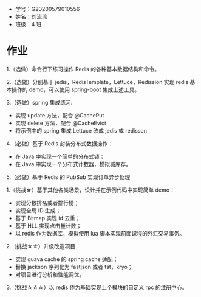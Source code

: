 - 学号：G20200579010556
- 姓名：刘流流
- 班级：4 班

# 作业

1.（选做）命令行下练习操作 Redis 的各种基本数据结构和命令。

2.（选做）分别基于 jedis，RedisTemplate，Lettuce，Redission 实现 redis 基本操作的 demo，可以使用 spring-boot 集成上述工具。

3.（选做）spring 集成练习:

- 实现 update 方法，配合 @CachePut
- 实现 delete 方法，配合 @CacheEvict
- 将示例中的 spring 集成 Lettuce 改成 jedis 或 redisson

4.（必做）基于 Redis 封装分布式数据操作：

- 在 Java 中实现一个简单的分布式锁；
- 在 Java 中实现一个分布式计数器，模拟减库存。

5.（必做）基于 Redis 的 PubSub 实现订单异步处理

1.（挑战☆）基于其他各类场景，设计并在示例代码中实现简单 demo：

- 实现分数排名或者排行榜；
- 实现全局 ID 生成；
- 基于 Bitmap 实现 id 去重；
- 基于 HLL 实现点击量计数；
- 以 redis 作为数据库，模拟使用 lua 脚本实现前面课程的外汇交易事务。

2.（挑战☆☆）升级改造项目：

- 实现 guava cache 的 spring cache 适配；
- 替换 jackson 序列化为 fastjson 或者 fst，kryo；
- 对项目进行分析和性能调优。

3.（挑战☆☆☆）以 redis 作为基础实现上个模块的自定义 rpc 的注册中心。